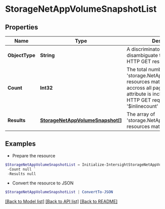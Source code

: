 # StorageNetAppVolumeSnapshotList
## Properties

Name | Type | Description | Notes
------------ | ------------- | ------------- | -------------
**ObjectType** | **String** | A discriminator value to disambiguate the schema of a HTTP GET response body. | 
**Count** | **Int32** | The total number of &#39;storage.NetAppVolumeSnapshot&#39; resources matching the request, accross all pages. The &#39;Count&#39; attribute is included when the HTTP GET request includes the &#39;$inlinecount&#39; parameter. | [optional] 
**Results** | [**StorageNetAppVolumeSnapshot[]**](StorageNetAppVolumeSnapshot.md) | The array of &#39;storage.NetAppVolumeSnapshot&#39; resources matching the request. | [optional] 

## Examples

- Prepare the resource
```powershell
$StorageNetAppVolumeSnapshotList = Initialize-IntersightStorageNetAppVolumeSnapshotList  -ObjectType null `
 -Count null `
 -Results null
```

- Convert the resource to JSON
```powershell
$StorageNetAppVolumeSnapshotList | ConvertTo-JSON
```

[[Back to Model list]](../README.md#documentation-for-models) [[Back to API list]](../README.md#documentation-for-api-endpoints) [[Back to README]](../README.md)

